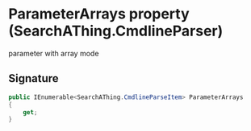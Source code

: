 # ParameterArrays property (SearchAThing.CmdlineParser)
parameter with array mode

## Signature
```csharp
public IEnumerable<SearchAThing.CmdlineParseItem> ParameterArrays
{
    get;
}
```
